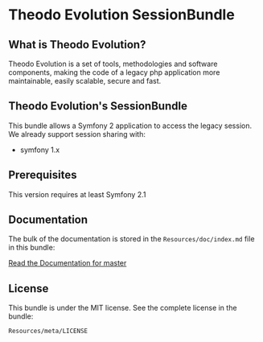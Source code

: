 Theodo Evolution SessionBundle
==============================

What is Theodo Evolution?
-------------------------

Theodo Evolution is a set of tools, methodologies and software components, making the code of a legacy php application
more maintainable, easily scalable, secure and fast.

Theodo Evolution's SessionBundle
--------------------------------

This bundle allows a Symfony 2 application to access the legacy session. We already support session sharing with:

 * symfony 1.x


Prerequisites
-------------

This version requires at least Symfony 2.1

Documentation
-------------

The bulk of the documentation is stored in the `Resources/doc/index.md`
file in this bundle:

[Read the Documentation for master](Resources/doc/index.rst)

License
-------

This bundle is under the MIT license. See the complete license in the bundle:

    Resources/meta/LICENSE
